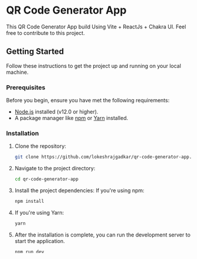 # QR Code Generator App

This QR Code Generator App build Using Vite + ReactJs + Chakra UI. Feel free to contribute to this project.

## Getting Started

Follow these instructions to get the project up and running on your local machine.

### Prerequisites

Before you begin, ensure you have met the following requirements:

- [Node.js](https://nodejs.org/) installed (v12.0 or higher).
- A package manager like [npm](https://www.npmjs.com/get-npm) or [Yarn](https://classic.yarnpkg.com/en/docs/install/) installed.

### Installation

1. Clone the repository:

   ```bash
   git clone https://github.com/lokeshrajgadkar/qr-code-generator-app.git

2. Navigate to the project directory:
   ```bash
   cd qr-code-generator-app 

3. Install the project dependencies:
   If you're using npm:
   ```bash
   npm install

4. If you're using Yarn:
   ```bash
   yarn

5. After the installation is complete, you can run the development server to start the application.
   ```bash
   npm run dev
  This command starts the development server, and you can access the app in your browser at http://localhost:5173/.

5. Customize

Feel free to customize the project to suit your needs. The main React component is located in the src directory, and you can add your React components, styles, and assets there.


# How to Contribute?

1. Fork this repository.
2. Make your changes in the new repository.
3. Commit the changes.
4. Make a pull request.
5. Wait for few hours to get it reviewed and appoved.
6. If changes are good then only PR will get merged.

# Happy Coding !!
